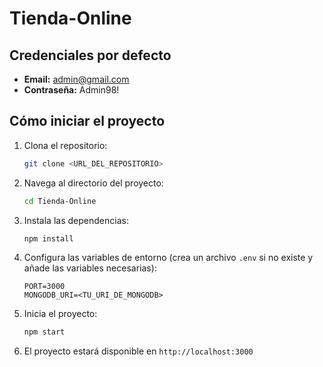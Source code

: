 # Tienda-Online

## Credenciales por defecto

- **Email:** admin@gmail.com
- **Contraseña:** Admin98!

## Cómo iniciar el proyecto

1. Clona el repositorio:
    ```bash
    git clone <URL_DEL_REPOSITORIO>
    ```

2. Navega al directorio del proyecto:
    ```bash
    cd Tienda-Online
    ```

3. Instala las dependencias:
    ```bash
    npm install
    ```

4. Configura las variables de entorno (crea un archivo `.env` si no existe y añade las variables necesarias):
    ```env
    PORT=3000
    MONGODB_URI=<TU_URI_DE_MONGODB>
    ```

5. Inicia el proyecto:
    ```bash
    npm start
    ```

6. El proyecto estará disponible en `http://localhost:3000`